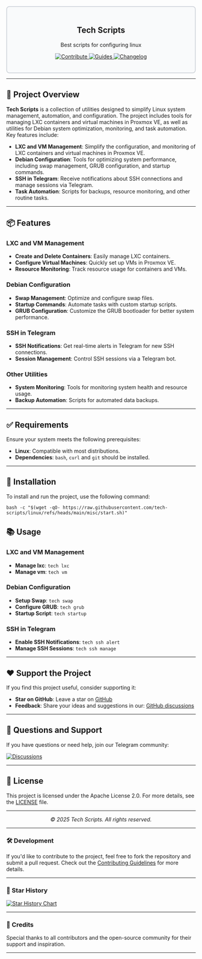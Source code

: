 <div style="border: 2px solid #d1d5db; padding: 20px; border-radius: 8px; background-color: #f9fafb;">
  <h2 align="center">Tech Scripts</h2>
  <p align="center">Best scripts for configuring linux</p>
  <p align="center">
    <a href="https://github.com/tech-scripts/linux/blob/main/CONTRIBUTING.md">
      <img src="https://img.shields.io/badge/Contribute-ff4785?style=for-the-badge&logo=git&logoColor=white" alt="Contribute" />
    </a> 
    <a href="https://github.com/tech-scripts/linux/wiki">
      <img src="https://img.shields.io/badge/Guides-0077b5?style=for-the-badge&logo=read-the-docs&logoColor=white" alt="Guides" />
    </a> 
    <a href="https://github.com/tech-scripts/linux/blob/main/CHANGELOG.md">
      <img src="https://img.shields.io/badge/Changelog-6c5ce7?style=for-the-badge&logo=git&logoColor=white" alt="Changelog" />
    </a>
  </p>
</div>

---

## 🚀 Project Overview

**Tech Scripts** is a collection of utilities designed to simplify Linux system management, automation, and configuration. The project includes tools for managing LXC containers and virtual machines in Proxmox VE, as well as utilities for Debian system optimization, monitoring, and task automation. Key features include:

- **LXC and VM Management**: Simplify the configuration, and monitoring of LXC containers and virtual machines in Proxmox VE.
- **Debian Configuration**: Tools for optimizing system performance, including swap management, GRUB configuration, and startup commands.
- **SSH in Telegram**: Receive notifications about SSH connections and manage sessions via Telegram.
- **Task Automation**: Scripts for backups, resource monitoring, and other routine tasks.

---

## 📦 Features

### LXC and VM Management
- **Create and Delete Containers**: Easily manage LXC containers.
- **Configure Virtual Machines**: Quickly set up VMs in Proxmox VE.
- **Resource Monitoring**: Track resource usage for containers and VMs.

### Debian Configuration
- **Swap Management**: Optimize and configure swap files.
- **Startup Commands**: Automate tasks with custom startup scripts.
- **GRUB Configuration**: Customize the GRUB bootloader for better system performance.

### SSH in Telegram
- **SSH Notifications**: Get real-time alerts in Telegram for new SSH connections.
- **Session Management**: Control SSH sessions via a Telegram bot.

### Other Utilities
- **System Monitoring**: Tools for monitoring system health and resource usage.
- **Backup Automation**: Scripts for automated data backups.

---

## ✅ Requirements

Ensure your system meets the following prerequisites:

- **Linux**: Compatible with most distributions.
- **Dependencies**: `bash`, `curl` and `git` should be installed.

---

## 🚀 Installation

To install and run the project, use the following command:

```
bash -c "$(wget -qO- https://raw.githubusercontent.com/tech-scripts/linux/refs/heads/main/misc/start.sh)"
```
## 📚 Usage

### LXC and VM Management
- **Manage lxc**: `tech lxc`
- **Manage vm**: `tech vm`

### Debian Configuration
- **Setup Swap**: `tech swap`
- **Configure GRUB**: `tech grub`
- **Startup Script**: `tech startup`

### SSH in Telegram
- **Enable SSH Notifications**: `tech ssh alert`
- **Manage SSH Sessions**: `tech ssh manage`

---

## ❤️ Support the Project

If you find this project useful, consider supporting it:

- **Star on GitHub**: Leave a star on [GitHub](https://github.com/tech-scripts/linux)
- **Feedback**: Share your ideas and suggestions in our: [GitHub discussions](https://github.com/tech-scripts/linux/discussions)

---

## 💬 Questions and Support

If you have questions or need help, join our Telegram community:

<a href="https://github.com/tech-scripts/linux/discussions"> <img src="https://img.shields.io/badge/Discussions-181717?style=for-the-badge&logo=github&logoColor=white" alt="Discussions" /> </a>

---

## 📜 License

This project is licensed under the Apache License 2.0. For more details, see the [LICENSE](LICENSE) file.

---

<p align="center">
  <i>© 2025 Tech Scripts. All rights reserved.</i>
</p>

---

### 🛠️ Development

If you'd like to contribute to the project, feel free to fork the repository and submit a pull request. Check out the [Contributing Guidelines](CONTRIBUTING.md) for more details.

---

### 🌟 Star History

<a href="https://star-history.com/#tech-scripts/linux&Date">
  <picture>
    <source media="(prefers-color-scheme: dark)" srcset="https://api.star-history.com/svg?repos=tech-scripts/linux&type=Date&theme=dark" />
    <source media="(prefers-color-scheme: light)" srcset="https://api.star-history.com/svg?repos=tech-scripts/linux&type=Date" />
    <img alt="Star History Chart" src="https://api.star-history.com/svg?repos=tech-scripts/linux&type=Date" />
  </picture>
</a>

---

### 🙏 Credits

Special thanks to all contributors and the open-source community for their support and inspiration.

---
